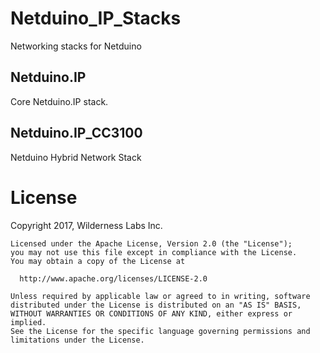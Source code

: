 # Netduino_IP_Stacks
Networking stacks for Netduino

## Netduino.IP

Core Netduino.IP stack.

## Netduino.IP_CC3100

Netduino Hybrid Network Stack

# License
Copyright 2017, Wilderness Labs Inc.
    
    Licensed under the Apache License, Version 2.0 (the "License");
    you may not use this file except in compliance with the License.
    You may obtain a copy of the License at
    
      http://www.apache.org/licenses/LICENSE-2.0
    
    Unless required by applicable law or agreed to in writing, software
    distributed under the License is distributed on an "AS IS" BASIS,
    WITHOUT WARRANTIES OR CONDITIONS OF ANY KIND, either express or implied.
    See the License for the specific language governing permissions and
    limitations under the License.